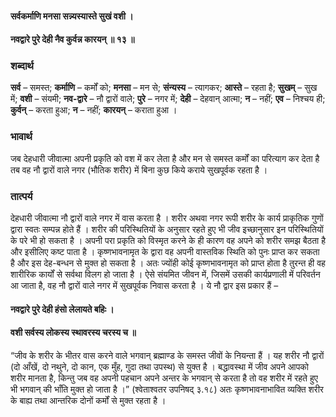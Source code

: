 #### सर्वकर्माणि मनसा सन्न्यस्यास्ते सुखं वशी ।
#### नवद्वारे पुरे देही नैव कुर्वन्न कारयन् ॥ १३ ॥

### शब्दार्थ

**सर्व** – समस्त; **कर्माणि** – कर्मों को; **मनसा** – मन  से; **संन्यस्य** – त्यागकर; **आस्ते** – रहता है; **सुखम्** – सुख में; **वशी** – संयमी; **नव-द्वारे** – नौ द्वारों वाले; **पुरे** – नगर में; **देही** – देहवान् आत्मा; **न** – नहीं; **एव** – निश्चय ही; **कुर्वन्** – करता हुआ; **न** – नहीं; **कारयन्** – कराता हुआ ।

### भावार्थ

जब देहधारी जीवात्मा अपनी प्रकृति को वश में कर लेता है और मन से समस्त कर्मों का परित्याग कर देता है तब वह नौ द्वारों वाले नगर (भौतिक शरीर) में बिना कुछ किये कराये सुखपूर्वक रहता है ।

### तात्पर्य

देहधारी जीवात्मा नौ द्वारों वाले नगर में वास करता है । शरीर अथवा नगर रूपी शरीर के कार्य प्राकृतिक गुणों द्वारा स्वतः सम्पन्न होते हैं । शरीर की परिस्थितियों के अनुसार रहते हुए भी जीव इच्छानुसार इन परिस्थितियों के परे भी हो सकता है । अपनी परा प्रकृति को विस्मृत करने के ही कारण वह अपने को शरीर समझ बैठता है और इसीलिए कष्ट पाता है । कृष्णभावनामृत के द्वारा वह अपनी वास्तविक स्थिति को पुनः प्राप्त कर सकता है और इस देह-बन्धन से मुक्त हो सकता है । अतः ज्योंही कोई कृष्णभावनामृत को प्राप्त होता है तुरन्त ही वह शारीरिक कार्यों से सर्वथा विलग हो जाता है । ऐसे संयमित जीवन में, जिसमें उसकी कार्यप्रणाली में परिवर्तन आ जाता है, वह नौ द्वारों वाले नगर में सुखपूर्वक निवास करता है । ये नौ द्वार इस प्रकार हैं –

#### नवद्वारे पुरे देही हंसो लेलायते बहिः ।
#### वशी सर्वस्य लोकस्य स्थावरस्य चरस्य च ॥

“जीव के शरीर के भीतर वास करने वाले भगवान् ब्रह्माण्ड के समस्त जीवों के नियन्ता हैं । यह शरीर नौ द्वारों (दो आँखें, दो नथुने, दो कान, एक मुँह, गुदा तथा उपस्थ) से युक्त है । बद्धावस्था में जीव अपने आपको शरीर मानता है, किन्तु जब वह अपनी पहचान अपने अन्तर के भगवान् से करता है तो वह शरीर में रहते हुए भी भगवान् की भाँति मुक्त हो जाता है ।” (श्वेताश्वतर उपनिषद् ३.१८) अतः कृष्णभावनाभावित व्यक्ति शरीर के बाह्य तथा आन्तरिक दोनों कर्मों से मुक्त रहता है ।